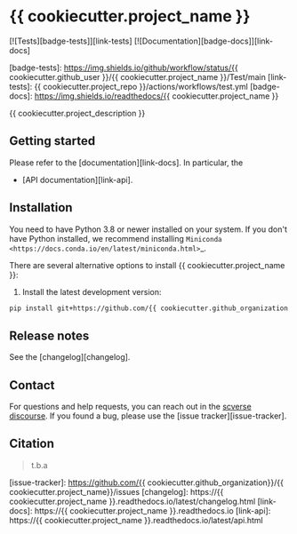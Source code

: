 # {{ cookiecutter.project_name }}

[![Tests][badge-tests]][link-tests]
[![Documentation][badge-docs]][link-docs]

[badge-tests]: https://img.shields.io/github/workflow/status/{{ cookiecutter.github_user }}/{{ cookiecutter.project_name }}/Test/main
[link-tests]: {{ cookiecutter.project_repo }}/actions/workflows/test.yml
[badge-docs]: https://img.shields.io/readthedocs/{{ cookiecutter.project_name }}

{{ cookiecutter.project_description }}

## Getting started

Please refer to the [documentation][link-docs]. In particular, the

-   [API documentation][link-api].

## Installation

You need to have Python 3.8 or newer installed on your system. If you don't have
Python installed, we recommend installing `Miniconda <https://docs.conda.io/en/latest/miniconda.html>`\_.

There are several alternative options to install {{ cookiecutter.project_name }}:

<!--
1) Install the latest release of `{{ cookiecutter.project_name }}` from `PyPI <https://pypi.org/project/{{ cookiecutter.project_name }}/>`_:

```bash
pip install {{ cookiecutter.project_name }}
```
-->

1. Install the latest development version:

```bash
pip install git+https://github.com/{{ cookiecutter.github_organization }}/{{ cookiecutter.project_name }}.git@main
```

## Release notes

See the [changelog][changelog].

## Contact

For questions and help requests, you can reach out in the [scverse discourse][scverse-discourse].
If you found a bug, please use the [issue tracker][issue-tracker].

## Citation

> t.b.a

[scverse-discourse]: https://discourse.scverse.org/

[issue-tracker]: https://github.com/{{ cookiecutter.github_organization}}/{{ cookiecutter.project_name}}/issues
[changelog]: https://{{ cookiecutter.project_name }}.readthedocs.io/latest/changelog.html
[link-docs]: https://{{ cookiecutter.project_name }}.readthedocs.io
[link-api]: https://{{ cookiecutter.project_name }}.readthedocs.io/latest/api.html
